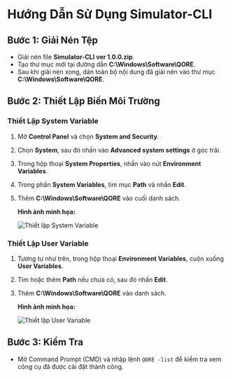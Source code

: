 
# Hướng Dẫn Sử Dụng Simulator-CLI

## Bước 1: Giải Nén Tệp
- Giải nén file **Simulator-CLI ver 1.0.0.zip**.
- Tạo thư mục mới tại đường dẫn **C:\Windows\Software\QORE**.
- Sau khi giải nén xong, dán toàn bộ nội dung đã giải nén vào thư mục **C:\Windows\Software\QORE**.

## Bước 2: Thiết Lập Biến Môi Trường

### Thiết Lập System Variable
1. Mở **Control Panel** và chọn **System and Security**.
2. Chọn **System**, sau đó nhấn vào **Advanced system settings** ở góc trái.
3. Trong hộp thoại **System Properties**, nhấn vào nút **Environment Variables**.
4. Trong phần **System Variables**, tìm mục **Path** và nhấn **Edit**.
5. Thêm **C:\Windows\Software\QORE** vào cuối danh sách.

   **Hình ảnh minh họa:**

   ![Thiết lập System Variable](image_path_system_variable.png)

### Thiết Lập User Variable
1. Tương tự như trên, trong hộp thoại **Environment Variables**, cuộn xuống **User Variables**.
2. Tìm hoặc thêm **Path** nếu chưa có, sau đó nhấn **Edit**.
3. Thêm **C:\Windows\Software\QORE** vào danh sách.

   **Hình ảnh minh họa:**

   ![Thiết lập User Variable](image_path_user_variable.png)

## Bước 3: Kiểm Tra

- Mở Command Prompt (CMD) và nhập lệnh `QORE -list` để kiểm tra xem công cụ đã được cài đặt thành công.
